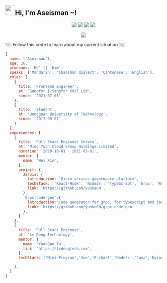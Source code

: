 <!--
### Hi there 👋
-->
<h2 class="flex"><img src="https://tva1.sinaimg.cn/large/e6c9d24egy1h1571l0uucg205k05egri.gif" width="32" />Hi, I'm Aseisman ~!</h2>

<p align="center" >
  <img src="https://github-readme-stats.vercel.app/api/top-langs/?username=Aseisman&layout=compact&langs_count=6&hide=css,html&theme=transparent&hide_border=true" />
  <img src="https://github-readme-stats.vercel.app/api?username=Aseisman&show_icons=true&theme=transparent&hide_border=true&line_height=20" />
  <img src="https://streak-stats.demolab.com/?user=Aseisman&card_width=766&hide_border=true&theme=transparent" />
  <img src="https://stats.justsong.cn/api/leetcode/?username=quanpeng&theme=tokyonight&hide_border=true"/>  
</p>

<p align="center" >
<img src="https://i.imgur.com/0PuBxQ1.gif"/>
</p>
  <!--
![](https://github-readme-stats.vercel.app/api?username=Aseisman&show_icons=true&theme=transparent)

![Top Langs](https://github-readme-stats.vercel.app/api/top-langs/?username=Aseisman&layout=donut&langs_count=3)
-->
<!-- &nbsp;&nbsp;&nbsp;&nbsp;&nbsp;![](https://github-readme-stats.vercel.app/api/wakatime?username=Aseisman) [![Readme Card](https://github-readme-stats.vercel.app/api/pin/?username=Aseisman&repo=project-demo)](https://github.com/Aseisman/project-demo) -->

👇🏼 Follow this code to learn about my current situation 👇🏼

```js
{
  name: ['Aseisman'],
  age: 26,
  pronouns: 'He' || 'Him',
  speaks: ['Mandarin', 'Chaoshan dialect', 'Cantonese', 'English'],
  roles: [
    {
      title: 'Frontend Engineer',
      at: 'Sangfor | Sangfor Kdzl.Ltd',
      since: '2021-07-01',
    },
    {
      title: 'Student',
      at: 'Dongguan University of Technology',
      since: '2017-09-01',
    }
  ],
  experiences: [
    {
      title: 'Full Stack Engineer Intern',
      at: 'Ming Yuan Cloud Group Holdings Limited',
      duration: '2020-10-01 - 2021-03-01',
      mentor: {
        name: 'Wei Xin',
      },
      project: {
        Jarvis: {
          introduction: 'Micro service governance platform',
          techStack: ['React-Hook', 'NodeJs', 'TypeScript', 'Grpc', 'Redis', 'JWT', 'Git CI/CD', 'Docker'],
          link: 'https://github.com/yunkeCN',
        },
        'Grpc-code-gen':{
          introduction:'Code generator for grpc, for typescript and javascript.',
          link: 'https://github.com/yunkeCN/grpc-code-gen'
        },
      }
    },
    {
      title: 'Full Stack Engineer',
      at: 'Lv Deng Technology',
      mentor: {
        name: 'YuanBao Tu',
        link: 'https://lvdengtech.com',
      },
      techStack: ['Mini-Program','Vue','E-chart','NodeJs','Java','Nginx','MySQL','Redis'],

    },
  ]
}
```

<!--
Here are some ideas to get you started:

- 🔭 I’m currently working on ...
- 🌱 I’m currently learning ...
- 👯 I’m looking to collaborate on ...
- 🤔 I’m looking for help with ...
- 💬 Ask me about ...
- 📫 How to reach me: ...
- 😄 Pronouns: ...
- ⚡ Fun fact: ...
-->
